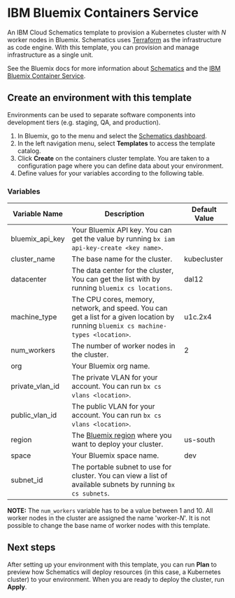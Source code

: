 # IBM Bluemix Containers Service

An IBM Cloud Schematics template to provision a Kubernetes cluster with _N_ worker nodes in Bluemix. Schematics uses [Terraform](https://www.terraform.io/) as the infrastructure as code engine. With this template, you can provision and manage infrastructure as a single unit.

See the Bluemix docs for more information about [Schematics](https://console.bluemix.net/docs/services/schematics/index.html) and the [IBM Bluemix Container Service](https://console.bluemix.net/docs/containers/container_index.html).

## Create an environment with this template

Environments can be used to separate software components into development tiers (e.g. staging, QA, and production).

1. In Bluemix, go to the menu and select the [Schematics dashboard](https://console.bluemix.net/schematics).
2. In the left navigation menu, select **Templates** to access the template catalog.
3. Click **Create** on the containers cluster template. You are taken to a configuration page where you can define data about your environment. 
4. Define values for your variables according to the following table. 

### Variables

|Variable Name|Description|Default Value|
|-------------|-----------|-------------|
|bluemix_api_key|Your Bluemix API key. You can get the value by running `bx iam api-key-create <key name>`.||
|cluster_name| The base name for the cluster. |kubecluster|
|datacenter| The data center for the cluster, You can get the list with by running `bluemix cs locations`. |dal12|
|machine_type| The CPU cores, memory, network, and speed. You can get a list for a given location by running `bluemix cs machine-types <location>`. |u1c.2x4|
|num_workers| The number of worker nodes in the cluster. |2|
|org| Your Bluemix org name.||
|private_vlan_id| The private VLAN for your account. You can run `bx cs vlans <location>`. ||
|public_vlan_id| The public VLAN for your account. You can run `bx cs vlans <location>`.||
|region| The [Bluemix region](https://console.bluemix.net/docs/containers/cs_regions.html#regions-and-locations) where you want to deploy your cluster. |us-south|
|space| Your Bluemix space name.|dev|
|subnet_id| The portable subnet to use for cluster. You can view a list of available subnets by running `bx cs subnets`.||

**NOTE:** The `num_workers` variable has to be a value between 1 and 10. All worker nodes in the cluster are assigned the name 'worker-_N_'. It is not possible to change the base name of worker nodes with this template.

## Next steps

After setting up your environment with this template, you can run **Plan** to preview how Schematics will deploy resources (in this case, a Kubernetes cluster) to your environment. When you are ready to deploy the cluster, run **Apply**.